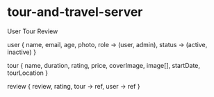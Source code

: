 # tour-and-travel-server

User
Tour
Review

user {
name, email, age, photo, role -> (user, admin), status -> (active, inactive)
}

tour {
name, duration, rating, price, coverImage, image[], startDate, tourLocation
}

review {
review, rating, tour -> ref, user -> ref
}